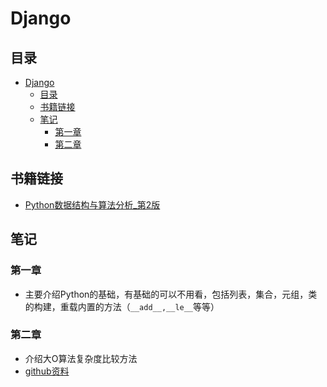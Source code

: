 # Django
## 目录
- [Django](#django)
  - [目录](#目录)
  - [书籍链接](#书籍链接)
  - [笔记](#笔记)
    - [第一章](#第一章)
    - [第二章](#第二章)

## 书籍链接
- [Python数据结构与算法分析_第2版](http://gitcode.net/e-books/books_abt_python3/-/blob/master/Python数据结构与算法分析_第2版.pdf)

## 笔记
### 第一章
- 主要介绍Python的基础，有基础的可以不用看，包括列表，集合，元组，类的构建，重载内置的方法（```__add__,__le__```等等）
### 第二章
- 介绍大O算法复杂度比较方法
- [github资料](https://www.techinterviewhandbook.org/)